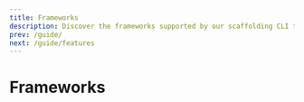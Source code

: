 ```yaml
---
title: Frameworks
description: Discover the frameworks supported by our scaffolding CLI tool and how to use them with our comprehensive guide. Start building with ease today!
prev: /guide/
next: /guide/features
---
```


# Frameworks